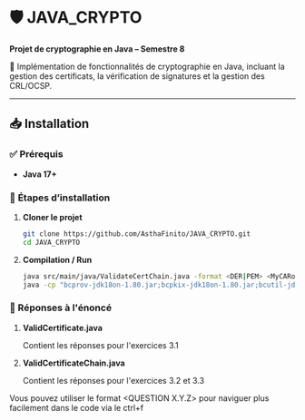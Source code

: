 # 🛡️ JAVA_CRYPTO  
**Projet de cryptographie en Java – Semestre 8**  

🔐 Implémentation de fonctionnalités de cryptographie en Java, incluant la gestion des certificats, la vérification de signatures et la gestion des CRL/OCSP.

---

## 📥 Installation  

### ✅ **Prérequis** 
- **Java 17+** 

### 📌 **Étapes d’installation**  
1. **Cloner le projet**  
   ```sh
   git clone https://github.com/AsthaFinito/JAVA_CRYPTO.git
   cd JAVA_CRYPTO
2. **Compilation / Run** 
   ```sh
   java src/main/java/ValidateCertChain.java -format <DER|PEM> <MyCARootPath>
   java -cp "bcprov-jdk18on-1.80.jar;bcpkix-jdk18on-1.80.jar;bcutil-jdk18on-1.80.jar;lib/*" src/main/java/ValidateCertChain.java -format <DER|PEM> <MyCARootPath> <MyCAIntermediatePath> <...> <MyCALeafPath>

### 📑 Réponses à l'énoncé ###

1. **ValidCertificate.java**

      Contient les réponses pour l'exercices 3.1
2. **ValidCertificateChain.java**

      Contient les réponses pour l'exercices 3.2 et 3.3
      
Vous pouvez utiliser le format \<QUESTION X.Y.Z\> pour naviguer plus facilement dans le code via le ctrl+f


